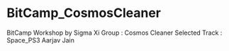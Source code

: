 # BitCamp_CosmosCleaner
BitCamp Workshop by Sigma Xi
Group : Cosmos Cleaner
Selected Track : Space_PS3
Aarjav Jain
